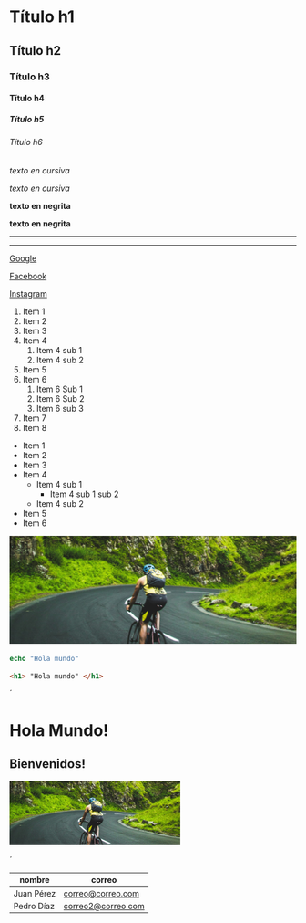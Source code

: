 
<!-- Títulos -->

# Título h1
## Título h2
### Título h3
#### Título h4
##### Título h5
###### Título h6

<!-- Cursivas -->

*texto en cursiva*

_texto en cursiva_


<!-- Negrita -->

**texto en negrita**

__texto en negrita__

<!-- Divisiones -->

---
____

<!-- Links entre corchetes el texto y entre paréntesis va el link-->

[Google](https://www.google.com/)

[Facebook](https://www.facebook.com/)

[Instagram](https://www.instagram.com/)

<!-- Listas OL y UL (arranca con 1 y punto, siempre con el uno) -->

1. Item 1
1. Item 2
1. Item 3
1. Item 4
    1. Item 4 sub 1
    1. Item 4 sub 2
1. Item 5
1. Item 6
    1. Item 6 Sub 1
    1. Item 6 Sub 2
    1. Item 6 sub 3
1. Item 7
1. Item 8

* Item 1
* Item 2
* Item 3
* Item 4
    * Item 4 sub 1
        * Item 4 sub 1 sub 2
    * Item 4 sub 2
* Item 5
* Item 6


<!-- Imágenes (arranca con un signo de exclamación invertido y con tres tildes invertidas) (dentro de corchetes el ALT y edentro de paréntesis la ruta de la imagen)-->

![imagen](img/bici.jpeg)

<!-- Bloques de código -->

```php
echo "Hola mundo"
```

```html
<h1> "Hola mundo" </h1>
```

<!-- Insertar HTML (con la tilde) -->

´
<h1>Hola Mundo!</h1>
<h2>Bienvenidos!</h2>

<img width="300px" src="img/bici.jpeg" alt="imagen">

´
<!-- Tablas (con la barra vertical |)-->

|nombre|correo|
|-----|-----|
|Juan Pérez| correo@correo.com|
|Pedro Díaz| correo2@correo.com|
